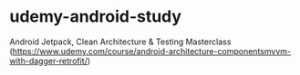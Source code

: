 # udemy-android-study
Android Jetpack, Clean Architecture &amp; Testing Masterclass   (https://www.udemy.com/course/android-architecture-componentsmvvm-with-dagger-retrofit/)
